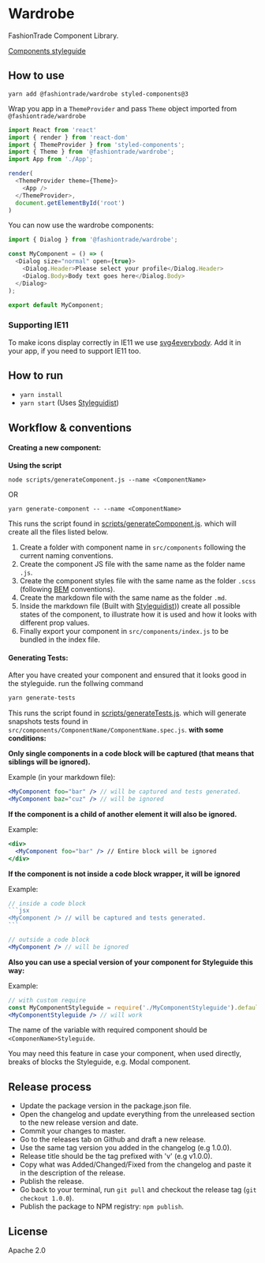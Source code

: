 # Wardrobe

FashionTrade Component Library.

[Components styleguide](http://wardrobe.fashiontrade.com)


## How to use

`yarn add @fashiontrade/wardrobe styled-components@3`

Wrap you app in a `ThemeProvider` and pass `Theme` object imported from `@fashiontrade/wardrobe`

```js
import React from 'react'
import { render } from 'react-dom'
import { ThemeProvider } from 'styled-components';
import { Theme } from '@fashiontrade/wardrobe';
import App from './App';

render(
  <ThemeProvider theme={Theme}>
    <App />
  </ThemeProvider>,
  document.getElementById('root')
)
```

You can now use the wardrobe components:

```js
import { Dialog } from '@fashiontrade/wardrobe';

const MyComponent = () => (
  <Dialog size="normal" open={true}>
    <Dialog.Header>Please select your profile</Dialog.Header>
    <Dialog.Body>Body text goes here</Dialog.Body>
  </Dialog>
);

export default MyComponent;
```

### Supporting IE11

To make icons display correctly in IE11 we use [svg4everybody](https://github.com/jonathantneal/svg4everybody).
Add it in your app, if you need to support IE11 too.

## How to run
* `yarn install`
* `yarn start` (Uses [Styleguidist](https://github.com/styleguidist/react-styleguidist))

## Workflow & conventions
#### Creating a new component:
**Using the script**

`node scripts/generateComponent.js --name <ComponentName>`

OR

`yarn generate-component -- --name <ComponentName>`

This runs the script found in [scripts/generateComponent.js](scripts/generateComponent.js). which will create all the files listed below.

1. Create a folder with component name in `src/components` following the current naming conventions.
2. Create the component JS file with the same name as the folder name `.js`.
3. Create the component styles file with the same name as the folder `.scss` (following [BEM](http://getbem.com/) conventions).
4. Create the markdown file with the same name as the folder `.md`.
5. Inside the markdown file (Built with [Styleguidist](https://github.com/styleguidist/react-styleguidist))) create all possible states of the component, to illustrate how it is used and how it looks with different prop values.
6. Finally export your component in `src/components/index.js` to be bundled in the index file.

#### Generating Tests:
After you have created your component and ensured that it looks good in the styleguide. run the follwing command
```sh
yarn generate-tests
```
This runs the script found in [scripts/generateTests.js](scripts/generateTests.js). which will generate snapshots tests found in `src/components/ComponentName/ComponentName.spec.js`. **with some conditions:**

**Only single components in a code block will be captured (that means that siblings will be ignored).**

Example (in your markdown file): 
```jsx
<MyComponent foo="bar" /> // will be captured and tests generated.
<MyComponent baz="cuz" /> // will be ignored
```
**If the component is a child of another element it will also be ignored.**

Example:
```jsx
<div>
  <MyComponent foo="bar" /> // Entire block will be ignored
</div>
```

**If the component is not inside a code block wrapper, it will be ignored**

Example:
````jsx
// inside a code block
```jsx
<MyComponent /> // will be captured and tests generated.
```

// outside a code block
<MyComponent /> // will be ignored
````

**Also you can use a special version of your component for Styleguide this way:**

Example:
```jsx
// with custom require
const MyComponentStyleguide = require('./MyComponentStyleguide').default;
<MyComponentStyleguide /> // will work
```

The name of the variable with required component should be `<ComponenName>Styleguide`.

You may need this feature in case your component, when used directly, breaks of blocks 
the Styleguide, e.g. Modal component.

## Release process
* Update the package version in the package.json file.
* Open the changelog and update everything from the unreleased section to the new release version and date.
* Commit your changes to master.
* Go to the releases tab on Github and draft a new release.
* Use the same tag version you added in the changelog (e.g 1.0.0).
* Release title should be the tag prefixed with 'v' (e.g v1.0.0).
* Copy what was Added/Changed/Fixed from the changelog and paste it in the description of the release.
* Publish the release.
* Go back to your terminal, run `git pull` and checkout the release tag (`git checkout 1.0.0`).
* Publish the package to NPM registry: `npm publish`.

## License

Apache 2.0
